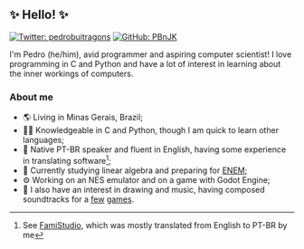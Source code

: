 ## ✨ Hello! ✨
[![Twitter: pedrobuitragons](https://img.shields.io/twitter/follow/pedrobuitragons?style=social)](https://x.com/pedrobuitragons)
[![GitHub: PBnJK](https://img.shields.io/github/followers/PBnJK?label=follow&style=social)](https://github.com/PBnJK)

I'm Pedro (he/him), avid programmer and aspiring computer scientist! I love programming in C and Python and have a lot of interest in learning about the inner workings of computers.

### About me
- 🌎️ Living in Minas Gerais, Brazil;
- 👨‍💻 Knowledgeable in C and Python, though I am quick to learn other languages;
- 💬 Native PT-BR speaker and fluent in English, having some experience in translating software[^1];
- 🌱 Currently studying linear algebra and preparing for [ENEM](https://en.wikipedia.org/wiki/Exame_Nacional_do_Ensino_M%C3%A9dio);
- ⚙️ Working on an NES emulator and on a game with Godot Engine;
- 🎵 I also have an interest in drawing and music, having composed soundtracks for a [few](https://intellikat.itch.io/heavy-drinker) [games](https://intellikat.itch.io/quest-for-the-x).

[^1]: See [FamiStudio](https://github.com/BleuBleu/FamiStudio/), which was mostly translated from English to PT-BR by me

<!--
Hello, curious person! These notes are for me, but you're welcome to read them!
- [ ] Add more sections, like project descriptions;
- [ ] Also add more info on my repos (maybe a fancy github-actions thing?)
-->

